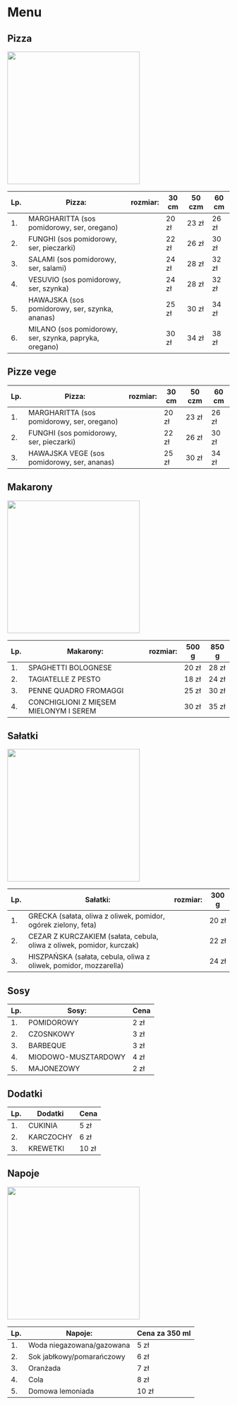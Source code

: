 # Menu

## Pizza

<img src= "img/swiezo-upieczona-pizza-w-piecu-opalanym-drewnem-w-starej-pizzerii-przygotowujaca-pizze-tradycyjna.jpg" width = 300>

|Lp.| Pizza:                                                | rozmiar: | 30 cm | 50 czm | 60 cm |
|---|-------------------------------------------------------|----------|-------|--------|-------|
|1. |MARGHARITTA (sos pomidorowy, ser, oregano)             |          | 20 zł |  23 zł | 26 zł |
|2. |FUNGHI (sos pomidorowy, ser, pieczarki)                |          | 22 zł |  26 zł | 30 zł |
|3. |SALAMI (sos pomidorowy, ser, salami)                   |          | 24 zł |  28 zł | 32 zł |
|4. |VESUVIO (sos pomidorowy, ser, szynka)                  |          | 24 zł |  28 zł | 32 zł |
|5. |HAWAJSKA (sos pomidorowy, ser, szynka, ananas)         |          | 25 zł |  30 zł | 34 zł |
|6. |MILANO (sos pomidorowy, ser, szynka, papryka, oregano) |          | 30 zł |  34 zł | 38 zł |

## Pizze vege

|Lp.| Pizza:                                                | rozmiar: | 30 cm | 50 czm | 60 cm |
|---|-------------------------------------------------------|----------|-------|--------|-------|
|1. |MARGHARITTA (sos pomidorowy, ser, oregano)             |          | 20 zł |  23 zł | 26 zł |
|2. |FUNGHI (sos pomidorowy, ser, pieczarki)                |          | 22 zł |  26 zł | 30 zł |
|3. |HAWAJSKA VEGE (sos pomidorowy, ser, ananas)            |          | 25 zł |  30 zł | 34 zł |

## Makarony

<img src= "img/penne-pasta-tomato-sauce-with-chicken-tomatoes-wooden-table.jpg" width = 300>

|Lp.| Makarony:                                                | rozmiar: | 500 g | 850 g |
|---|----------------------------------------------------------|----------|-------|-------|
|1. | SPAGHETTI BOLOGNESE                                      |          | 20 zł | 28 zł |
|2. | TAGIATELLE Z PESTO                                       |          | 18 zł | 24 zł |
|3. | PENNE QUADRO FROMAGGI                                    |          | 25 zł | 30 zł |
|4. | CONCHIGLIONI Z MIĘSEM MIELONYM I SEREM                   |          | 30 zł | 35 zł |

## Sałatki

<img src= "img/chicken-parmesan-caesar-salad-with-lettuce-cherry-tomatoes-inside-white-bowl-served-with-sauce-bread.jpg" width = 300>

|Lp.| Sałatki:                                                                     | rozmiar: | 300 g |
|---|------------------------------------------------------------------------------|----------|-------|
|1. |GRECKA (sałata, oliwa z oliwek, pomidor, ogórek zielony, feta)                |          | 20 zł |
|2. |CEZAR  Z KURCZAKIEM (sałata, cebula, oliwa z oliwek, pomidor, kurczak)        |          | 22 zł |
|3. |HISZPAŃSKA (sałata, cebula, oliwa z oliwek, pomidor, mozzarella)              |          | 24 zł |

## Sosy

|Lp.|Sosy:                     | Cena |
|---|--------------------------|------|
|1. |POMIDOROWY                | 2 zł | 
|2. |CZOSNKOWY                 | 3 zł |
|3. |BARBEQUE                  | 3 zł |
|4. |MIODOWO-MUSZTARDOWY       | 4 zł |
|5. |MAJONEZOWY                | 2 zł |

## Dodatki

|Lp.|Dodatki   | Cena |
|---|----------|------|
|1. |CUKINIA   | 5 zł |
|2. |KARCZOCHY | 6 zł |
|3. |KREWETKI  |10 zł |

## Napoje

<img src= "img/front-close-view-organic-fresh-juices-bottles-served-with-tubes-fruits-wooden-cutting-board-brown-table.jpg" width = 300>

|Lp.|Napoje:                   | Cena za 350 ml |
|---|--------------------------|----------------|
|1. |Woda niegazowana/gazowana |     5 zł       |
|2. |Sok jabłkowy/pomarańczowy |     6 zł       |
|3. |Oranżada                  |     7 zł       |
|4. |Cola                      |     8 zł       |
|5. |Domowa lemoniada          |     10 zł      |




